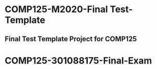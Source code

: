 # COMP125-M2020-Final Test-Template

## Final Test Template Project for COMP125
# COMP125-301088175-Final-Exam
